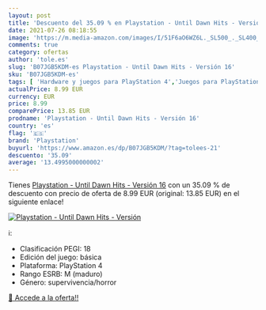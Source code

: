 ```yaml
---
layout: post
title: 'Descuento del 35.09 % en Playstation - Until Dawn Hits - Versión '
date: 2021-07-26 08:18:55
image: 'https://m.media-amazon.com/images/I/51F6aO6WZ6L._SL500_._SL400_.jpg'
comments: true
category: ofertas
author: 'tole.es'
slug: 'B07JGB5KDM-es Playstation - Until Dawn Hits - Versión 16'
sku: 'B07JGB5KDM-es'
tags: [ 'Hardware y juegos para PlayStation 4','Juegos para PlayStation 4','Videojuegos','playstation', ]
actualPrice: 8.99 EUR
currency: EUR
price: 8.99
comparePrice: 13.85 EUR
prodname: 'Playstation - Until Dawn Hits - Versión 16'
country: 'es'
flag: '🇪🇸'
brand: 'Playstation'
buyurl: 'https://www.amazon.es/dp/B07JGB5KDM/?tag=tolees-21'
descuento: '35.09'
average: '13.4995000000002'
---
```


Tienes [Playstation - Until Dawn Hits - Versión 16](https://www.amazon.es/dp/B07JGB5KDM/?tag=tolees-21) con un 35.09 % de descuento con precio de oferta de 8.99 EUR (original: 13.85 EUR) en el siguiente enlace!

[![Playstation - Until Dawn Hits - Versión ](https://m.media-amazon.com/images/I/51F6aO6WZ6L._SL500_._SL400_.jpg)](https://www.amazon.es/dp/B07JGB5KDM/?tag=tolees-21)

ℹ️:

- Clasificación PEGI: 18
- Edición del juego: básica
- Plataforma: PlayStation 4
- Rango ESRB: M (maduro)
- Género: supervivencia/horror

[🛒 Accede a la oferta!!](https://www.amazon.es/dp/B07JGB5KDM/?tag=tolees-21)
